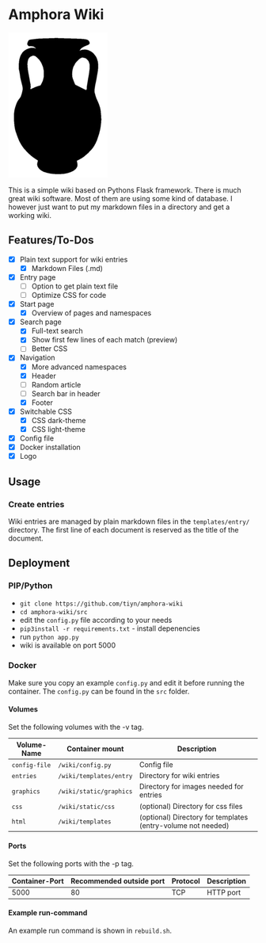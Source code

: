 # Amphora Wiki

![amphora-wiki-logo](amphora_wiki_alt.png)

This is a simple wiki based on Pythons Flask framework.
There is much great wiki software.
Most of them are using some kind of database.
I however just want to put my markdown files in a directory and get a working wiki.

## Features/To-Dos

- [x] Plain text support for wiki entries
  - [x] Markdown Files (.md)
- [x] Entry page
  - [ ] Option to get plain text file
  - [ ] Optimize CSS for code
- [x] Start page
  - [x] Overview of pages and namespaces
- [x] Search page
  - [x] Full-text search
  - [x] Show first few lines of each match (preview)
  - [ ] Better CSS
- [x] Navigation
  - [x] More advanced namespaces
  - [x] Header
  - [ ] Random article
  - [ ] Search bar in header
  - [x] Footer
- [x] Switchable CSS
  - [x] CSS dark-theme
  - [x] CSS light-theme
- [x] Config file
- [x] Docker installation
- [x] Logo

## Usage

### Create entries

Wiki entries are managed by plain markdown files in the `templates/entry/` directory.
The first line of each document is reserved as the title of the document.

## Deployment

### PIP/Python

- `git clone https://github.com/tiyn/amphora-wiki`
- `cd amphora-wiki/src`
- edit the `config.py` file according to your needs
- `pip3install -r requirements.txt` - install depenencies
- run `python app.py`
- wiki is available on port 5000

### Docker

Make sure you copy an example `config.py` and edit it before running the container.
The `config.py` can be found in the `src` folder.

#### Volumes

Set the following volumes with the -v tag.

| Volume-Name   | Container mount         | Description                                                  |
| ------------- | ----------------------- | ------------------------------------------------------------ |
| `config-file` | `/wiki/config.py`       | Config file                                                  |
| `entries`     | `/wiki/templates/entry` | Directory for wiki entries                                   |
| `graphics`    | `/wiki/static/graphics` | Directory for images needed for entries                      |
| `css`         | `/wiki/static/css`      | (optional) Directory for css files                           |
| `html`        | `/wiki/templates`       | (optional) Directory for templates (entry-volume not needed) |

#### Ports

Set the following ports with the -p tag.

| Container-Port | Recommended outside port | Protocol | Description |
| -------------- | ------------------------ | -------- | ----------- |
| 5000           | 80                       | TCP      | HTTP port   |

#### Example run-command

An example run command is shown in `rebuild.sh`.
